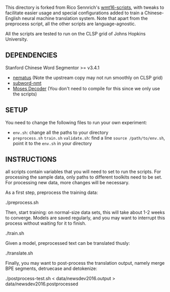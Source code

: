 This directory is forked from Rico Sennrich's [wmt16-scripts](https://github.com/rsennrich/wmt16-scripts), with tweaks to facilitate easier usage and special configurations added to train a Chinese-English neural machine translation system. Note that apart from the preprocess script, all the other scripts are language-agnostic.

All the scripts are tested to run on the CLSP grid of Johns Hopkins University.

DEPENDENCIES
------------
Stanford Chinese Word Segmentor >= v3.4.1
+ [nematus](https://github.com/shuoyangd/nematus) (Note the upstream copy may not run smoothly on CLSP grid)
+ [subword-nmt](https://github.com/rsennrich/subword-nmt)
+ [Moses Decoder](https://github.com/shuoyangd/mosesdecoder) (You don't need to compile for this since we only use the scripts)

SETUP
------------
You need to change the following files to run your own experiment:
+ `env.sh`: change all the paths to your directory
+ `preprocess.sh` `train.sh` `validate.sh`: find a line `source /path/to/env.sh`, point it to the `env.sh` in your directory

INSTRUCTIONS
------------

all scripts contain variables that you will need to set to run the scripts.
For processing the sample data, only paths to different toolkits need to be set.
For processing new data, more changes will be necessary.

As a first step, preprocess the training data:

  ./preprocess.sh

Then, start training: on normal-size data sets, this will take about 1-2 weeks to converge.
Models are saved regularly, and you may want to interrupt this process without waiting for it to finish.

  ./train.sh

Given a model, preprocessed text can be translated thusly:

  ./translate.sh

Finally, you may want to post-process the translation output, namely merge BPE segments,
detruecase and detokenize:

  ./postprocess-test.sh < data/newsdev2016.output > data/newsdev2016.postprocessed
